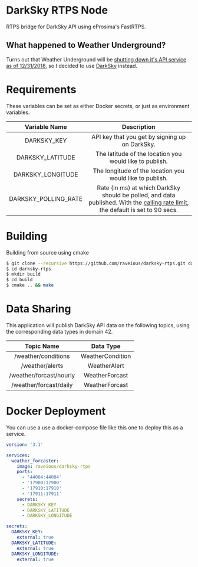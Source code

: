 # DarkSky RTPS Node
RTPS bridge for DarkSky API using eProsima's FastRTPS.

## What happened to Weather Underground?
 Turns out that Weather Underground will be [shutting down it's API service as of 12/31/2018](https://apicommunity.wunderground.com/weatherapi/topics/end-of-service-for-the-weather-underground-api), so I decided to use [DarkSky](https://darksky.net) instead.

# Requirements

These variables can be set as either Docker secrets, or just as environment variables.

Variable Name | Description
:---:|:---:
DARKSKY_KEY | API key that you get by signing up on DarkSky.
DARKSKY_LATITUDE | The latitude of the location you would like to publish.
DARKSKY_LONGITUDE | The longitude of the location you would like to publish.
DARKSKY_POLLING_RATE | Rate (in ms) at which DarkSky should be polled, and data published. With the [calling rate limit](https://darksky.net/dev/docs/faq), the default is set to 90 secs.

# Building

Building from source using cmake

```bash
$ git clone --recursive https://github.com/raveious/darksky-rtps.git darksky-rtps
$ cd darksky-rtps
$ mkdir build
$ cd build
$ cmake .. && make
```

# Data Sharing

This application will publish DarkSky API data on the following topics, using the corresponding data types in domain 42.

Topic Name | Data Type
:---:|:---:
/weather/conditions | WeatherCondition
/weather/alerts | WeatherAlert
/weather/forcast/hourly | WeatherForcast
/weather/forcast/daily | WeatherForcast

# Docker Deployment

You can use a use a docker-compose file like this one to deploy this as a service.

```YAML
version: '3.1'

services:
  weather_forcaster:
    image: raveious/darksky-rtps
    ports:
      - '44084:44084'
      - '17900:17900'
      - '17910:17910'
      - '17911:17911'
    secrets:
      - DARKSKY_KEY
      - DARKSKY_LATITUDE
      - DARKSKY_LONGITUDE

secrets:
  DARKSKY_KEY:
    external: true
  DARKSKY_LATITUDE:
    external: true
  DARKSKY_LONGITUDE:
    external: true
```

